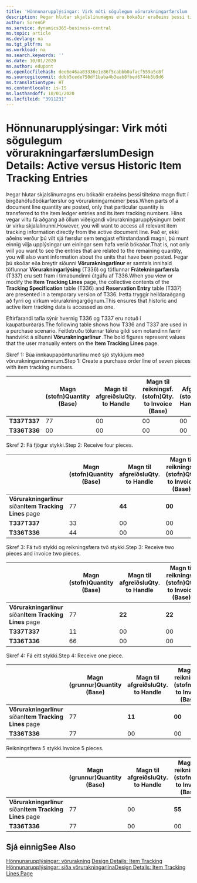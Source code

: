 ```yaml
---
title: 'Hönnunarupplýsingar: Virk móti sögulegum vörurakningarfærslum | Microsoft Docs'
description: Þegar hlutar skjalslínumagns eru bókaðir eraðeins þessi tiltekna magn flutt í birgðahöfuðbókarfærslur og vörurakningarnúmer þess. Hins vegar viltu fá aðgang að öllum viðeigandi vörurakningarupplýsingum beint úr virku skjalalínunni. Það er, ekki aðeins verður þú vilt sjá færslur sem tengjast eftirstandandi magni, þú munt einnig vilja upplýsingar um einingar sem hafa verið bókaðar. Þegar þú skoðar eða breytir síðunni **Vörurakningarlínur** er samtals innihald töflunnar **Vörurakningarlýsing** (T336) og töflunnar **Frátekningarfærsla** (T337) eru sett fram í tímabundinni útgáfu af T336. Þetta tryggir heildaraðgang að fyrri og virkum vörurakningargögnum.
author: SorenGP
ms.service: dynamics365-business-central
ms.topic: article
ms.devlang: na
ms.tgt_pltfrm: na
ms.workload: na
ms.search.keywords: ''
ms.date: 10/01/2020
ms.author: edupont
ms.openlocfilehash: dee6e46aa03336e1e86f5cabbb0afacf559a5c8f
ms.sourcegitcommit: ddbb5cede750df1baba4b3eab8fbed6744b5b9d6
ms.translationtype: HT
ms.contentlocale: is-IS
ms.lasthandoff: 10/01/2020
ms.locfileid: "3911231"
---
```

# <a name="design-details-active-versus-historic-item-tracking-entries"></a><span data-ttu-id="4f907-107">Hönnunarupplýsingar: Virk móti sögulegum vörurakningarfærslum</span><span class="sxs-lookup"><span data-stu-id="4f907-107">Design Details: Active versus Historic Item Tracking Entries</span></span>
<span data-ttu-id="4f907-108">Þegar hlutar skjalslínumagns eru bókaðir eraðeins þessi tiltekna magn flutt í birgðahöfuðbókarfærslur og vörurakningarnúmer þess.</span><span class="sxs-lookup"><span data-stu-id="4f907-108">When parts of a document line quantity are posted, only that particular quantity is transferred to the item ledger entries and its item tracking numbers.</span></span> <span data-ttu-id="4f907-109">Hins vegar viltu fá aðgang að öllum viðeigandi vörurakningarupplýsingum beint úr virku skjalalínunni.</span><span class="sxs-lookup"><span data-stu-id="4f907-109">However, you will want to access all relevant item tracking information directly from the active document line.</span></span> <span data-ttu-id="4f907-110">Það er, ekki aðeins verður þú vilt sjá færslur sem tengjast eftirstandandi magni, þú munt einnig vilja upplýsingar um einingar sem hafa verið bókaðar.</span><span class="sxs-lookup"><span data-stu-id="4f907-110">That is, not only will you want to see the entries that are related to the remaining quantity, you will also want information about the units that have been posted.</span></span> <span data-ttu-id="4f907-111">Þegar þú skoðar eða breytir síðunni **Vörurakningarlínur** er samtals innihald töflunnar **Vörurakningarlýsing** (T336) og töflunnar **Frátekningarfærsla** (T337) eru sett fram í tímabundinni útgáfu af T336.</span><span class="sxs-lookup"><span data-stu-id="4f907-111">When you view or modify the **Item Tracking Lines** page, the collective contents of the **Tracking Specification** table (T336) and **Reservation Entry** table (T337) are presented in a temporary version of T336.</span></span> <span data-ttu-id="4f907-112">Þetta tryggir heildaraðgang að fyrri og virkum vörurakningargögnum.</span><span class="sxs-lookup"><span data-stu-id="4f907-112">This ensures that historic and active item tracking data is accessed as one.</span></span>  

 <span data-ttu-id="4f907-113">Eftirfarandi tafla sýnir hvernig T336 og T337 eru notuð í kaupatburðarás.</span><span class="sxs-lookup"><span data-stu-id="4f907-113">The following table shows how T336 and T337 are used in a purchase scenario.</span></span> <span data-ttu-id="4f907-114">Feitletruðu tölurnar tákna gildi sem notandinn færir handvirkt á síðunni **Vörurakningarlínur** .</span><span class="sxs-lookup"><span data-stu-id="4f907-114">The bold figures represent values that the user manually enters on the **Item Tracking Lines** page.</span></span>  

 <span data-ttu-id="4f907-115">Skref 1: Búa innkaupapöntunarlínu með sjö stykkjum með  vörurakningarnúmerum.</span><span class="sxs-lookup"><span data-stu-id="4f907-115">Step 1: Create a purchase order line of seven pieces with item tracking numbers.</span></span>  

||<span data-ttu-id="4f907-116">**Magn (stofn)**</span><span class="sxs-lookup"><span data-stu-id="4f907-116">**Quantity (Base)**</span></span>|<span data-ttu-id="4f907-117">**Magn til afgreiðslu**</span><span class="sxs-lookup"><span data-stu-id="4f907-117">**Qty. to Handle**</span></span>|<span data-ttu-id="4f907-118">**Magn til reikningsf. (stofn)**</span><span class="sxs-lookup"><span data-stu-id="4f907-118">**Qty. to Invoice (Base)**</span></span>|<span data-ttu-id="4f907-119">**Afgreitt magn (stofn)**</span><span class="sxs-lookup"><span data-stu-id="4f907-119">**Quantity Handled (Base)**</span></span>|<span data-ttu-id="4f907-120">**Reikningsfært magn (stofn)**</span><span class="sxs-lookup"><span data-stu-id="4f907-120">**Quantity Invoiced (Base)**</span></span>|  
|-|----------------------------------------------|--------------------------------------------|------------------------------------------------------|-------------------------------------------------------|--------------------------------------------------------|  
|<span data-ttu-id="4f907-121">**T337**</span><span class="sxs-lookup"><span data-stu-id="4f907-121">**T337**</span></span>|<span data-ttu-id="4f907-122">7</span><span class="sxs-lookup"><span data-stu-id="4f907-122">7</span></span>|<span data-ttu-id="4f907-123">0</span><span class="sxs-lookup"><span data-stu-id="4f907-123">0</span></span>|<span data-ttu-id="4f907-124">0</span><span class="sxs-lookup"><span data-stu-id="4f907-124">0</span></span>|<span data-ttu-id="4f907-125">0</span><span class="sxs-lookup"><span data-stu-id="4f907-125">0</span></span>|<span data-ttu-id="4f907-126">0</span><span class="sxs-lookup"><span data-stu-id="4f907-126">0</span></span>|  
|<span data-ttu-id="4f907-127">**T336**</span><span class="sxs-lookup"><span data-stu-id="4f907-127">**T336**</span></span>|<span data-ttu-id="4f907-128">0</span><span class="sxs-lookup"><span data-stu-id="4f907-128">0</span></span>|<span data-ttu-id="4f907-129">0</span><span class="sxs-lookup"><span data-stu-id="4f907-129">0</span></span>|<span data-ttu-id="4f907-130">0</span><span class="sxs-lookup"><span data-stu-id="4f907-130">0</span></span>|<span data-ttu-id="4f907-131">0</span><span class="sxs-lookup"><span data-stu-id="4f907-131">0</span></span>|<span data-ttu-id="4f907-132">0</span><span class="sxs-lookup"><span data-stu-id="4f907-132">0</span></span>|  

 <span data-ttu-id="4f907-133">Skref 2: Fá fjögur stykki.</span><span class="sxs-lookup"><span data-stu-id="4f907-133">Step 2: Receive four pieces.</span></span>  

||<span data-ttu-id="4f907-134">**Magn (stofn)**</span><span class="sxs-lookup"><span data-stu-id="4f907-134">**Quantity (Base)**</span></span>|<span data-ttu-id="4f907-135">**Magn til afgreiðslu**</span><span class="sxs-lookup"><span data-stu-id="4f907-135">**Qty. to Handle**</span></span>|<span data-ttu-id="4f907-136">**Magn til reikningsf. (stofn)**</span><span class="sxs-lookup"><span data-stu-id="4f907-136">**Qty. to Invoice (Base)**</span></span>|<span data-ttu-id="4f907-137">**Afgreitt magn (stofn)**</span><span class="sxs-lookup"><span data-stu-id="4f907-137">**Quantity Handled (Base)**</span></span>|<span data-ttu-id="4f907-138">**Reikningsfært magn (stofn)**</span><span class="sxs-lookup"><span data-stu-id="4f907-138">**Quantity Invoiced (Base)**</span></span>|  
|-|----------------------------------------------|--------------------------------------------|------------------------------------------------------|-------------------------------------------------------|--------------------------------------------------------|  
|<span data-ttu-id="4f907-139">**Vörurakningarlínur** síðan</span><span class="sxs-lookup"><span data-stu-id="4f907-139">**Item Tracking Lines** page</span></span>|<span data-ttu-id="4f907-140">7</span><span class="sxs-lookup"><span data-stu-id="4f907-140">7</span></span>|<span data-ttu-id="4f907-141">**4**</span><span class="sxs-lookup"><span data-stu-id="4f907-141">**4**</span></span>|<span data-ttu-id="4f907-142">**0**</span><span class="sxs-lookup"><span data-stu-id="4f907-142">**0**</span></span>|<span data-ttu-id="4f907-143">0</span><span class="sxs-lookup"><span data-stu-id="4f907-143">0</span></span>|<span data-ttu-id="4f907-144">0</span><span class="sxs-lookup"><span data-stu-id="4f907-144">0</span></span>|  
|<span data-ttu-id="4f907-145">**T337**</span><span class="sxs-lookup"><span data-stu-id="4f907-145">**T337**</span></span>|<span data-ttu-id="4f907-146">3</span><span class="sxs-lookup"><span data-stu-id="4f907-146">3</span></span>|<span data-ttu-id="4f907-147">0</span><span class="sxs-lookup"><span data-stu-id="4f907-147">0</span></span>|<span data-ttu-id="4f907-148">0</span><span class="sxs-lookup"><span data-stu-id="4f907-148">0</span></span>|<span data-ttu-id="4f907-149">0</span><span class="sxs-lookup"><span data-stu-id="4f907-149">0</span></span>|<span data-ttu-id="4f907-150">0</span><span class="sxs-lookup"><span data-stu-id="4f907-150">0</span></span>|  
|<span data-ttu-id="4f907-151">**T336**</span><span class="sxs-lookup"><span data-stu-id="4f907-151">**T336**</span></span>|<span data-ttu-id="4f907-152">4</span><span class="sxs-lookup"><span data-stu-id="4f907-152">4</span></span>|<span data-ttu-id="4f907-153">0</span><span class="sxs-lookup"><span data-stu-id="4f907-153">0</span></span>|<span data-ttu-id="4f907-154">0</span><span class="sxs-lookup"><span data-stu-id="4f907-154">0</span></span>|<span data-ttu-id="4f907-155">4</span><span class="sxs-lookup"><span data-stu-id="4f907-155">4</span></span>|<span data-ttu-id="4f907-156">0</span><span class="sxs-lookup"><span data-stu-id="4f907-156">0</span></span>|  

 <span data-ttu-id="4f907-157">Skref 3: Fá tvö stykki og reikningsfæra tvö stykki.</span><span class="sxs-lookup"><span data-stu-id="4f907-157">Step 3: Receive two pieces and invoice two pieces.</span></span>  

||<span data-ttu-id="4f907-158">**Magn (stofn)**</span><span class="sxs-lookup"><span data-stu-id="4f907-158">**Quantity (Base)**</span></span>|<span data-ttu-id="4f907-159">**Magn til afgreiðslu**</span><span class="sxs-lookup"><span data-stu-id="4f907-159">**Qty. to Handle**</span></span>|<span data-ttu-id="4f907-160">**Magn til reikningsf. (stofn)**</span><span class="sxs-lookup"><span data-stu-id="4f907-160">**Qty. to Invoice (Base)**</span></span>|<span data-ttu-id="4f907-161">**Afgreitt magn (stofn)**</span><span class="sxs-lookup"><span data-stu-id="4f907-161">**Quantity Handled (Base)**</span></span>|<span data-ttu-id="4f907-162">**Reikningsfært magn (stofn)**</span><span class="sxs-lookup"><span data-stu-id="4f907-162">**Quantity Invoiced (Base)**</span></span>|  
|-|----------------------------------------------|--------------------------------------------|------------------------------------------------------|-------------------------------------------------------|--------------------------------------------------------|  
|<span data-ttu-id="4f907-163">**Vörurakningarlínur** síðan</span><span class="sxs-lookup"><span data-stu-id="4f907-163">**Item Tracking Lines** page</span></span>|<span data-ttu-id="4f907-164">7</span><span class="sxs-lookup"><span data-stu-id="4f907-164">7</span></span>|<span data-ttu-id="4f907-165">**2**</span><span class="sxs-lookup"><span data-stu-id="4f907-165">**2**</span></span>|<span data-ttu-id="4f907-166">**2**</span><span class="sxs-lookup"><span data-stu-id="4f907-166">**2**</span></span>|<span data-ttu-id="4f907-167">4</span><span class="sxs-lookup"><span data-stu-id="4f907-167">4</span></span>|<span data-ttu-id="4f907-168">0</span><span class="sxs-lookup"><span data-stu-id="4f907-168">0</span></span>|  
|<span data-ttu-id="4f907-169">**T337**</span><span class="sxs-lookup"><span data-stu-id="4f907-169">**T337**</span></span>|<span data-ttu-id="4f907-170">1</span><span class="sxs-lookup"><span data-stu-id="4f907-170">1</span></span>|<span data-ttu-id="4f907-171">0</span><span class="sxs-lookup"><span data-stu-id="4f907-171">0</span></span>|<span data-ttu-id="4f907-172">0</span><span class="sxs-lookup"><span data-stu-id="4f907-172">0</span></span>|<span data-ttu-id="4f907-173">0</span><span class="sxs-lookup"><span data-stu-id="4f907-173">0</span></span>|<span data-ttu-id="4f907-174">0</span><span class="sxs-lookup"><span data-stu-id="4f907-174">0</span></span>|  
|<span data-ttu-id="4f907-175">**T336**</span><span class="sxs-lookup"><span data-stu-id="4f907-175">**T336**</span></span>|<span data-ttu-id="4f907-176">6</span><span class="sxs-lookup"><span data-stu-id="4f907-176">6</span></span>|<span data-ttu-id="4f907-177">0</span><span class="sxs-lookup"><span data-stu-id="4f907-177">0</span></span>|<span data-ttu-id="4f907-178">0</span><span class="sxs-lookup"><span data-stu-id="4f907-178">0</span></span>|<span data-ttu-id="4f907-179">6</span><span class="sxs-lookup"><span data-stu-id="4f907-179">6</span></span>|<span data-ttu-id="4f907-180">2</span><span class="sxs-lookup"><span data-stu-id="4f907-180">2</span></span>|  

 <span data-ttu-id="4f907-181">Skref 4: Fá eitt stykki.</span><span class="sxs-lookup"><span data-stu-id="4f907-181">Step 4: Receive one piece.</span></span>  

||<span data-ttu-id="4f907-182">**Magn (grunnur)**</span><span class="sxs-lookup"><span data-stu-id="4f907-182">**Quantity (Base)**</span></span>|<span data-ttu-id="4f907-183">**Magn til afgreiðslu**</span><span class="sxs-lookup"><span data-stu-id="4f907-183">**Qty. to Handle**</span></span>|<span data-ttu-id="4f907-184">**Magn til reikningsf. (stofn)**</span><span class="sxs-lookup"><span data-stu-id="4f907-184">**Qty. to Invoice (Base)**</span></span>|<span data-ttu-id="4f907-185">**Afgreitt magn (stofn)**</span><span class="sxs-lookup"><span data-stu-id="4f907-185">**Quantity Handled (Base)**</span></span>|<span data-ttu-id="4f907-186">**Reikningsfært magn (stofn)**</span><span class="sxs-lookup"><span data-stu-id="4f907-186">**Quantity Invoiced (Base)**</span></span>|  
|-|----------------------------------------------|--------------------------------------------|------------------------------------------------------|-------------------------------------------------------|--------------------------------------------------------|  
|<span data-ttu-id="4f907-187">**Vörurakningarlínur** síðan</span><span class="sxs-lookup"><span data-stu-id="4f907-187">**Item Tracking Lines** page</span></span>|<span data-ttu-id="4f907-188">7</span><span class="sxs-lookup"><span data-stu-id="4f907-188">7</span></span>|<span data-ttu-id="4f907-189">**1**</span><span class="sxs-lookup"><span data-stu-id="4f907-189">**1**</span></span>|<span data-ttu-id="4f907-190">**0**</span><span class="sxs-lookup"><span data-stu-id="4f907-190">**0**</span></span>|<span data-ttu-id="4f907-191">6</span><span class="sxs-lookup"><span data-stu-id="4f907-191">6</span></span>|<span data-ttu-id="4f907-192">2</span><span class="sxs-lookup"><span data-stu-id="4f907-192">2</span></span>|  
|<span data-ttu-id="4f907-193">**T336**</span><span class="sxs-lookup"><span data-stu-id="4f907-193">**T336**</span></span>|<span data-ttu-id="4f907-194">7</span><span class="sxs-lookup"><span data-stu-id="4f907-194">7</span></span>|<span data-ttu-id="4f907-195">0</span><span class="sxs-lookup"><span data-stu-id="4f907-195">0</span></span>|<span data-ttu-id="4f907-196">0</span><span class="sxs-lookup"><span data-stu-id="4f907-196">0</span></span>|<span data-ttu-id="4f907-197">7</span><span class="sxs-lookup"><span data-stu-id="4f907-197">7</span></span>|<span data-ttu-id="4f907-198">2</span><span class="sxs-lookup"><span data-stu-id="4f907-198">2</span></span>|  

 <span data-ttu-id="4f907-199">Reikningsfæra 5 stykki.</span><span class="sxs-lookup"><span data-stu-id="4f907-199">Invoice 5 pieces.</span></span>  

||<span data-ttu-id="4f907-200">**Magn (grunnur)**</span><span class="sxs-lookup"><span data-stu-id="4f907-200">**Quantity (Base)**</span></span>|<span data-ttu-id="4f907-201">**Magn til afgreiðslu**</span><span class="sxs-lookup"><span data-stu-id="4f907-201">**Qty. to Handle**</span></span>|<span data-ttu-id="4f907-202">**Magn til reikningsf. (stofn)**</span><span class="sxs-lookup"><span data-stu-id="4f907-202">**Qty. to Invoice (Base)**</span></span>|<span data-ttu-id="4f907-203">**Afgreitt magn (stofn)**</span><span class="sxs-lookup"><span data-stu-id="4f907-203">**Quantity Handled (Base)**</span></span>|<span data-ttu-id="4f907-204">**Reikningsfært magn (stofn)**</span><span class="sxs-lookup"><span data-stu-id="4f907-204">**Quantity Invoiced (Base)**</span></span>|  
|-|----------------------------------------------|--------------------------------------------|------------------------------------------------------|-------------------------------------------------------|--------------------------------------------------------|  
|<span data-ttu-id="4f907-205">**Vörurakningarlínur** síðan</span><span class="sxs-lookup"><span data-stu-id="4f907-205">**Item Tracking Lines** page</span></span>|<span data-ttu-id="4f907-206">7</span><span class="sxs-lookup"><span data-stu-id="4f907-206">7</span></span>|<span data-ttu-id="4f907-207">0</span><span class="sxs-lookup"><span data-stu-id="4f907-207">0</span></span>|<span data-ttu-id="4f907-208">**5**</span><span class="sxs-lookup"><span data-stu-id="4f907-208">**5**</span></span>|<span data-ttu-id="4f907-209">7</span><span class="sxs-lookup"><span data-stu-id="4f907-209">7</span></span>|<span data-ttu-id="4f907-210">2</span><span class="sxs-lookup"><span data-stu-id="4f907-210">2</span></span>|  
|<span data-ttu-id="4f907-211">**T336**</span><span class="sxs-lookup"><span data-stu-id="4f907-211">**T336**</span></span>|<span data-ttu-id="4f907-212">7</span><span class="sxs-lookup"><span data-stu-id="4f907-212">7</span></span>|<span data-ttu-id="4f907-213">0</span><span class="sxs-lookup"><span data-stu-id="4f907-213">0</span></span>|<span data-ttu-id="4f907-214">0</span><span class="sxs-lookup"><span data-stu-id="4f907-214">0</span></span>|<span data-ttu-id="4f907-215">7</span><span class="sxs-lookup"><span data-stu-id="4f907-215">7</span></span>|<span data-ttu-id="4f907-216">7</span><span class="sxs-lookup"><span data-stu-id="4f907-216">7</span></span>|  

## <a name="see-also"></a><span data-ttu-id="4f907-217">Sjá einnig</span><span class="sxs-lookup"><span data-stu-id="4f907-217">See Also</span></span>  
 <span data-ttu-id="4f907-218">[Hönnunarupplýsingar: vörurakning](design-details-item-tracking.md) </span><span class="sxs-lookup"><span data-stu-id="4f907-218">[Design Details: Item Tracking](design-details-item-tracking.md) </span></span>  
 [<span data-ttu-id="4f907-219">Hönnunarupplýsingar: síða vörurakningarlína</span><span class="sxs-lookup"><span data-stu-id="4f907-219">Design Details: Item Tracking Lines Page</span></span>](design-details-item-tracking-lines-window.md)
